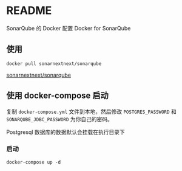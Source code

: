 # README
SonarQube 的 Docker 配置 Docker for SonarQube

## 使用 
`docker pull sonarnextnext/sonarqube`

[sonarnextnext/sonarqube](https://hub.docker.com/r/sonarnextnext/sonarqube)

## 使用 docker-compose 启动

复制 `docker-compose.yml` 文件到本地，然后修改 `POSTGRES_PASSWORD` 和 `SONARQUBE_JDBC_PASSWORD` 为你自己的密码。

Postgresql 数据库的数据默认会挂载在执行目录下

### 启动 

`docker-compose up -d `




